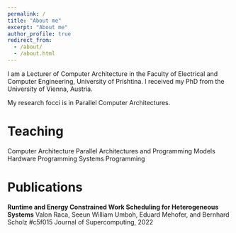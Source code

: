 ```yaml
---
permalink: /
title: "About me"
excerpt: "About me"
author_profile: true
redirect_from: 
  - /about/
  - /about.html
---
```


I am a Lecturer of Computer Architecture in the Faculty of Electrical and Computer Engineering, University of Prishtina. I received my PhD from the University of Vienna, Austria.

My research focci is in Parallel Computer Architectures.

Teaching
======
Computer Architecture
Parallel Architectures and Programming Models
Hardware Programming
Systems Programming

Publications
======
**Runtime and Energy Constrained Work Scheduling for Heterogeneous Systems**
Valon Raca, Seeun William Umboh, Eduard Mehofer, and Bernhard Scholz
#c5f015 Journal of Supercomputing, 2022
